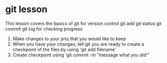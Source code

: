 # git lesson

This lesson covers the basics of git for version control
git add
git status
git commit
git log for checking progress
1. Make changes to your proj that you would like to keep
2. When you have your changes, tell git you are ready to create a checkpoint of the files by using 'git add filename'
3. Create checkpoint using 'git commit -m "message what you did"'
